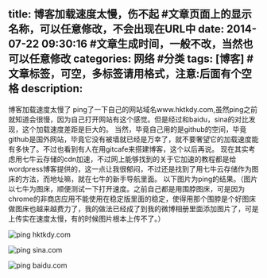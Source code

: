 title: 博客加载速度太慢，伤不起 #文章页面上的显示名称，可以任意修改，不会出现在URL中
date: 2014-07-22 09:30:16 #文章生成时间，一般不改，当然也可以任意修改
categories: 网络 #分类
tags: [博客] #文章标签，可空，多标签请用格式，注意:后面有个空格
description: 
---

博客加载速度太慢了
ping了一下自己的网站域名www.hktkdy.com,虽然ping之前就知道会很慢，因为自己打开网站有这个感觉。但是经过和baidu，sina的对比发现，这个加载速度差距是巨大的。
当然，毕竟自己用的是github的空间，毕竟github是国外网站，毕竟它没有被墙就已经是万幸了，就不要奢望它的加载速度能有多快了。不过也看到有人在用gitcafe来搭建博客，这个以后再说。
现在其实考虑用七牛云存储的cdn加速，不过网上能够找到的关于它加速的教程都是给wordpress博客提供的，这一点让我很郁闷，不过还是找到了用七牛云存储作为图床的方法，而地址嘛，就在七牛的新手导航里面。
以下图片为ping的结果。（图片以七牛为图床，顺便测试一下打开速度。之前自己都是用围脖图床，可是因为chrome的非商店应用不能使用在稳定版里面的稳定，使得用那个围脖是个好图床做图床也越来越费力了，我的做法已经成了到我的微博相册里面添加图片了，可是上传实在速度太慢，有的时候图片根本上传不了。）

![ping  hktkdy.com][1]


![ping sina.com][2]

  
![ping baidu.com][3]


  [1]: http://hktkdy.qiniudn.com/QQ%E6%88%AA%E5%9B%BE20140722075349.png
  [2]: http://hktkdy.qiniudn.com/sina.png
  [3]: http://hktkdy.qiniudn.com/baidu.png

  